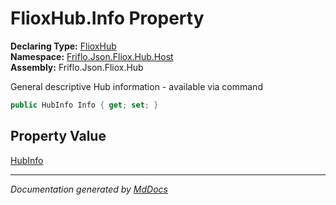﻿<!--  
  <auto-generated>   
    The contents of this file were generated by a tool.  
    Changes to this file may be list if the file is regenerated  
  </auto-generated>   
-->

# FlioxHub.Info Property

**Declaring Type:** [FlioxHub](../index.md)  
**Namespace:** [Friflo.Json.Fliox.Hub.Host](../../index.md)  
**Assembly:** Friflo.Json.Fliox.Hub

General descriptive Hub information \- available via command 

```csharp
public HubInfo Info { get; set; }
```

## Property Value

[HubInfo](../../HubInfo/index.md)

___

*Documentation generated by [MdDocs](https://github.com/ap0llo/mddocs)*
